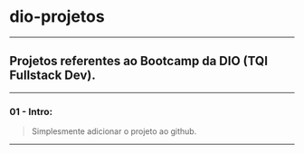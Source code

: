 # dio-projetos
---
## Projetos referentes ao Bootcamp da DIO (TQI Fullstack Dev).

---

### 01 - Intro:
> Simplesmente adicionar o projeto ao github.

---
